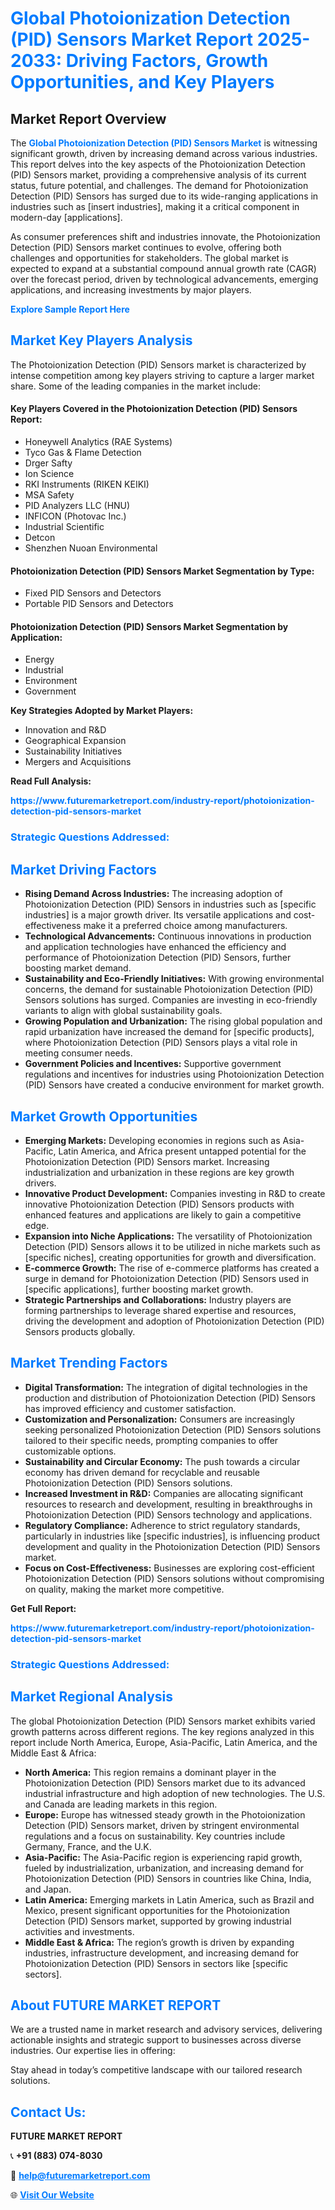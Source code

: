 <h1 style="color: #007BFF;">Global Photoionization Detection (PID) Sensors Market Report 2025-2033: Driving Factors, Growth Opportunities, and Key Players</h1>

<section id="overview">
<h2>Market Report Overview</h2>
<p>The <a href="https://www.futuremarketreport.com/industry-report/photoionization-detection-pid-sensors-market" style="color: #007BFF; text-decoration: none;"><strong>Global Photoionization Detection (PID) Sensors Market</strong></a> is witnessing significant growth, driven by increasing demand across various industries. This report delves into the key aspects of the Photoionization Detection (PID) Sensors market, providing a comprehensive analysis of its current status, future potential, and challenges. The demand for Photoionization Detection (PID) Sensors has surged due to its wide-ranging applications in industries such as [insert industries], making it a critical component in modern-day [applications].</p>
<p>As consumer preferences shift and industries innovate, the Photoionization Detection (PID) Sensors market continues to evolve, offering both challenges and opportunities for stakeholders. The global market is expected to expand at a substantial compound annual growth rate (CAGR) over the forecast period, driven by technological advancements, emerging applications, and increasing investments by major players.</p>
</section>

<section id="overview">
<p><a href="https://www.futuremarketreport.com/request-sample/reportId=76330" style="color: #007BFF; text-decoration: none;"><strong>Explore Sample Report Here</strong></a></p>
</section>

<section id="key-players">
<h2 style="color: #007BFF;">Market Key Players Analysis</h2>
<p>The Photoionization Detection (PID) Sensors market is characterized by intense competition among key players striving to capture a larger market share. Some of the leading companies in the market include:</p>
<h4>Key Players Covered in the Photoionization Detection (PID) Sensors Report:</h4>
<ul><li>Honeywell Analytics (RAE Systems)</li><li>Tyco Gas &amp; Flame Detection</li><li>Drger Safty</li><li>Ion Science</li><li>RKI Instruments (RIKEN KEIKI)</li><li>MSA Safety</li><li>PID Analyzers LLC (HNU)</li><li>INFICON (Photovac Inc.)</li><li>Industrial Scientific</li><li>Detcon</li><li>Shenzhen Nuoan Environmental</li></ul>
<h4>Photoionization Detection (PID) Sensors Market Segmentation by Type:</h4>
<ul><li>Fixed PID Sensors and Detectors</li><li>Portable PID Sensors and Detectors</li></ul>

<h4>Photoionization Detection (PID) Sensors Market Segmentation by Application:</h4>
<ul><li>Energy</li><li>Industrial</li><li>Environment</li><li>Government</li></ul>
<p><strong>Key Strategies Adopted by Market Players:</strong></p>
<ul>
<li>Innovation and R&D</li>
<li>Geographical Expansion</li>
<li>Sustainability Initiatives</li>
<li>Mergers and Acquisitions</li>
</ul>
</section>

<section>
<p><strong>Read Full Analysis: </strong></p><a href="https://www.futuremarketreport.com/industry-report/photoionization-detection-pid-sensors-market" style="color: #007BFF; text-decoration: none;"><strong>https://www.futuremarketreport.com/industry-report/photoionization-detection-pid-sensors-market</strong></a>
<h3 style="color: #007BFF;">Strategic Questions Addressed:</h3>
</section>

<section id="driving-factors">
<h2 style="color: #007BFF;">Market Driving Factors</h2>
<ul>
<li><strong>Rising Demand Across Industries:</strong> The increasing adoption of Photoionization Detection (PID) Sensors in industries such as [specific industries] is a major growth driver. Its versatile applications and cost-effectiveness make it a preferred choice among manufacturers.</li>
<li><strong>Technological Advancements:</strong> Continuous innovations in production and application technologies have enhanced the efficiency and performance of Photoionization Detection (PID) Sensors, further boosting market demand.</li>
<li><strong>Sustainability and Eco-Friendly Initiatives:</strong> With growing environmental concerns, the demand for sustainable Photoionization Detection (PID) Sensors solutions has surged. Companies are investing in eco-friendly variants to align with global sustainability goals.</li>
<li><strong>Growing Population and Urbanization:</strong> The rising global population and rapid urbanization have increased the demand for [specific products], where Photoionization Detection (PID) Sensors plays a vital role in meeting consumer needs.</li>
<li><strong>Government Policies and Incentives:</strong> Supportive government regulations and incentives for industries using Photoionization Detection (PID) Sensors have created a conducive environment for market growth.</li>
</ul>
</section>

<section id="growth-opportunities">
<h2 style="color: #007BFF;">Market Growth Opportunities</h2>
<ul>
<li><strong>Emerging Markets:</strong> Developing economies in regions such as Asia-Pacific, Latin America, and Africa present untapped potential for the Photoionization Detection (PID) Sensors market. Increasing industrialization and urbanization in these regions are key growth drivers.</li>
<li><strong>Innovative Product Development:</strong> Companies investing in R&D to create innovative Photoionization Detection (PID) Sensors products with enhanced features and applications are likely to gain a competitive edge.</li>
<li><strong>Expansion into Niche Applications:</strong> The versatility of Photoionization Detection (PID) Sensors allows it to be utilized in niche markets such as [specific niches], creating opportunities for growth and diversification.</li>
<li><strong>E-commerce Growth:</strong> The rise of e-commerce platforms has created a surge in demand for Photoionization Detection (PID) Sensors used in [specific applications], further boosting market growth.</li>
<li><strong>Strategic Partnerships and Collaborations:</strong> Industry players are forming partnerships to leverage shared expertise and resources, driving the development and adoption of Photoionization Detection (PID) Sensors products globally.</li>
</ul>
</section>

<section id="trending-factors">
<h2 style="color: #007BFF;">Market Trending Factors</h2>
<ul>
<li><strong>Digital Transformation:</strong> The integration of digital technologies in the production and distribution of Photoionization Detection (PID) Sensors has improved efficiency and customer satisfaction.</li>
<li><strong>Customization and Personalization:</strong> Consumers are increasingly seeking personalized Photoionization Detection (PID) Sensors solutions tailored to their specific needs, prompting companies to offer customizable options.</li>
<li><strong>Sustainability and Circular Economy:</strong> The push towards a circular economy has driven demand for recyclable and reusable Photoionization Detection (PID) Sensors solutions.</li>
<li><strong>Increased Investment in R&D:</strong> Companies are allocating significant resources to research and development, resulting in breakthroughs in Photoionization Detection (PID) Sensors technology and applications.</li>
<li><strong>Regulatory Compliance:</strong> Adherence to strict regulatory standards, particularly in industries like [specific industries], is influencing product development and quality in the Photoionization Detection (PID) Sensors market.</li>
<li><strong>Focus on Cost-Effectiveness:</strong> Businesses are exploring cost-efficient Photoionization Detection (PID) Sensors solutions without compromising on quality, making the market more competitive.</li>
</ul>
</section>

<section>
<p><strong>Get Full Report: </strong></p><a href="https://www.futuremarketreport.com/industry-report/photoionization-detection-pid-sensors-market" style="color: #007BFF; text-decoration: none;"><strong>https://www.futuremarketreport.com/industry-report/photoionization-detection-pid-sensors-market</strong></a>
<h3 style="color: #007BFF;">Strategic Questions Addressed:</h3>
</section>


<section id="regional-analysis">
<h2 style="color: #007BFF;">Market Regional Analysis</h2>
<p>The global Photoionization Detection (PID) Sensors market exhibits varied growth patterns across different regions. The key regions analyzed in this report include North America, Europe, Asia-Pacific, Latin America, and the Middle East & Africa:</p>
<ul>
<li><strong>North America:</strong> This region remains a dominant player in the Photoionization Detection (PID) Sensors market due to its advanced industrial infrastructure and high adoption of new technologies. The U.S. and Canada are leading markets in this region.</li>
<li><strong>Europe:</strong> Europe has witnessed steady growth in the Photoionization Detection (PID) Sensors market, driven by stringent environmental regulations and a focus on sustainability. Key countries include Germany, France, and the U.K.</li>
<li><strong>Asia-Pacific:</strong> The Asia-Pacific region is experiencing rapid growth, fueled by industrialization, urbanization, and increasing demand for Photoionization Detection (PID) Sensors in countries like China, India, and Japan.</li>
<li><strong>Latin America:</strong> Emerging markets in Latin America, such as Brazil and Mexico, present significant opportunities for the Photoionization Detection (PID) Sensors market, supported by growing industrial activities and investments.</li>
<li><strong>Middle East & Africa:</strong> The region’s growth is driven by expanding industries, infrastructure development, and increasing demand for Photoionization Detection (PID) Sensors in sectors like [specific sectors].</li>
</ul>
</section>

<footer>
<h2 style="color: #007BFF;">About FUTURE MARKET REPORT</h2>
<p>We are a trusted name in market research and advisory services, delivering actionable insights and strategic support to businesses across diverse industries. Our expertise lies in offering:</p>

<p>Stay ahead in today’s competitive landscape with our tailored research solutions.</p>

<h2 style="color: #007BFF;">Contact Us:</h2>
<p><strong>FUTURE MARKET REPORT</strong></p>
<p>📞 <strong>+91 (883) 074-8030</strong></p>
<p>📧 <strong><a href="mailto:help@futuremarketreport.com" style="color: #007BFF;">help@futuremarketreport.com</a></strong></p>
<p>🌐 <strong><a href="https://www.futuremarketreport.com/" style="color: #007BFF;">Visit Our Website</a></strong></p>
</footer>